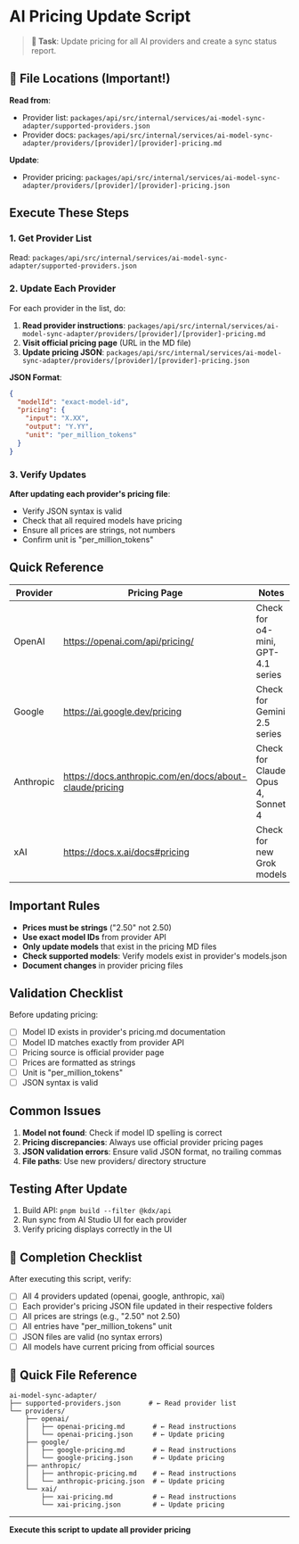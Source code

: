 # AI Pricing Update Script

> **🤖 Task**: Update pricing for all AI providers and create a sync status report.

## 📁 File Locations (Important!)

**Read from**:
- Provider list: `packages/api/src/internal/services/ai-model-sync-adapter/supported-providers.json`
- Provider docs: `packages/api/src/internal/services/ai-model-sync-adapter/providers/[provider]/[provider]-pricing.md`

**Update**:
- Provider pricing: `packages/api/src/internal/services/ai-model-sync-adapter/providers/[provider]/[provider]-pricing.json`

## Execute These Steps

### 1. Get Provider List
Read: `packages/api/src/internal/services/ai-model-sync-adapter/supported-providers.json`

### 2. Update Each Provider

For each provider in the list, do:

1. **Read provider instructions**: `packages/api/src/internal/services/ai-model-sync-adapter/providers/[provider]/[provider]-pricing.md`
2. **Visit official pricing page** (URL in the MD file)
3. **Update pricing JSON**: `packages/api/src/internal/services/ai-model-sync-adapter/providers/[provider]/[provider]-pricing.json`

**JSON Format**:
```json
{
  "modelId": "exact-model-id",
  "pricing": {
    "input": "X.XX",
    "output": "Y.YY",
    "unit": "per_million_tokens"
  }
}
```

### 3. Verify Updates

**After updating each provider's pricing file**:
- Verify JSON syntax is valid
- Check that all required models have pricing
- Ensure all prices are strings, not numbers
- Confirm unit is "per_million_tokens"

## Quick Reference

| Provider | Pricing Page | Notes |
|----------|-------------|-------|
| OpenAI | https://openai.com/api/pricing/ | Check for o4-mini, GPT-4.1 series |
| Google | https://ai.google.dev/pricing | Check for Gemini 2.5 series |
| Anthropic | https://docs.anthropic.com/en/docs/about-claude/pricing | Check for Claude Opus 4, Sonnet 4 |
| xAI | https://docs.x.ai/docs#pricing | Check for new Grok models |

## Important Rules

- **Prices must be strings** ("2.50" not 2.50)
- **Use exact model IDs** from provider API
- **Only update models** that exist in the pricing MD files
- **Check supported models**: Verify models exist in provider's models.json
- **Document changes** in provider pricing files

## Validation Checklist

Before updating pricing:
- [ ] Model ID exists in provider's pricing.md documentation
- [ ] Model ID matches exactly from provider API
- [ ] Pricing source is official provider page
- [ ] Prices are formatted as strings
- [ ] Unit is "per_million_tokens"
- [ ] JSON syntax is valid

## Common Issues

1. **Model not found**: Check if model ID spelling is correct
2. **Pricing discrepancies**: Always use official provider pricing pages
3. **JSON validation errors**: Ensure valid JSON format, no trailing commas
4. **File paths**: Use new providers/ directory structure

## Testing After Update

1. Build API: `pnpm build --filter @kdx/api`
2. Run sync from AI Studio UI for each provider
3. Verify pricing displays correctly in the UI

## 📝 Completion Checklist

After executing this script, verify:

- [ ] All 4 providers updated (openai, google, anthropic, xai)
- [ ] Each provider's pricing JSON file updated in their respective folders
- [ ] All prices are strings (e.g., "2.50" not 2.50)
- [ ] All entries have "per_million_tokens" unit
- [ ] JSON files are valid (no syntax errors)
- [ ] All models have current pricing from official sources

## 🔗 Quick File Reference

```
ai-model-sync-adapter/
├── supported-providers.json       # ← Read provider list
└── providers/
    ├── openai/
    │   ├── openai-pricing.md       # ← Read instructions
    │   └── openai-pricing.json     # ← Update pricing
    ├── google/
    │   ├── google-pricing.md       # ← Read instructions  
    │   └── google-pricing.json     # ← Update pricing
    ├── anthropic/
    │   ├── anthropic-pricing.md    # ← Read instructions
    │   └── anthropic-pricing.json  # ← Update pricing
    └── xai/
        ├── xai-pricing.md          # ← Read instructions
        └── xai-pricing.json        # ← Update pricing
```

---
**Execute this script to update all provider pricing**